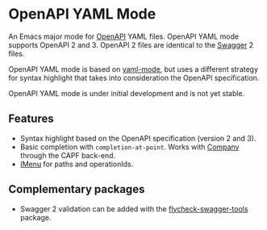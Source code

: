 # OpenAPI YAML Mode

An Emacs major mode for [OpenAPI](https://github.com/OAI/OpenAPI-Specification) YAML files. OpenAPI YAML mode supports OpenAPI 2 and 3. OpenAPI 2 files are identical to the [Swagger](https://swagger.io/) 2 files.

OpenAPI YAML mode is based on [yaml-mode](https://github.com/yoshiki/yaml-mode), but uses a different strategy for syntax highlight that takes into consideration the OpenAPI specification.

OpenAPI YAML mode is under initial development and is not yet stable.

## Features

- Syntax highlight based on the OpenAPI specification (version 2 and 3).
- Basic completion with `completion-at-point`. Works with [Company](https://company-mode.github.io/) through the CAPF back-end.
- [IMenu](https://www.gnu.org/software/emacs/manual/html_node/emacs/Imenu.html)
  for paths and operationIds.

## Complementary packages

- Swagger 2 validation can be added with the [flycheck-swagger-tools](https://github.com/magoyette/flycheck-swagger-tools) package.
